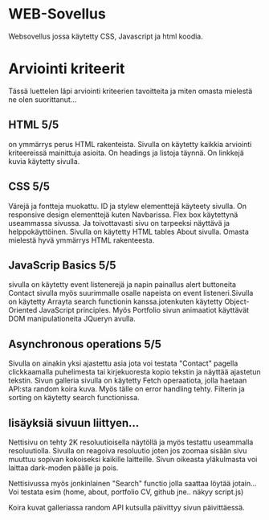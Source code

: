 # WEB-Sovellus

Websovellus jossa käytetty CSS, Javascript ja html koodia.

# Arviointi kriteerit

Tässä luettelen läpi arviointi kriteerien tavoitteita ja miten omasta mielestä ne olen suorittanut...

## HTML 5/5 

on ymmärrys perus HTML rakenteista. Sivulla on käytetty kaikkia arviointi kriteereissä mainittuja asioita. On headings ja listoja täynnä. On linkkejä kuvia käytetty sivulla.

## CSS 5/5 

Värejä ja fontteja muokattu. ID ja stylew elementtejä käyteety sivulla. On responsive design elementtejä kuten Navbarissa. Flex box käytettynä useammassa sivussa. Ja toivottavasti sivu on tarpeeksi näyttävä ja helppokäyttöinen. Sivulla on käytetty HTML tables About sivulla. Omasta mielestä hyvä ymmärrys HTML rakenteesta.

## JavaScrip Basics 5/5 

sivulla on käytetty event listenerejä ja napin painallus alert buttoneita Contact sivulla myös suurimmalle osalle napeista on event listeneri.Sivulla on käytetty Arrayta search functionin kanssa.jotenkuten käytetty Object-Oriented JavaScript principles. Myös Portfolio sivun animaatiot käyttävät DOM manipulationeita JQueryn avulla.
## Asynchronous operations 5/5 

Sivulla on ainakin yksi ajastettu asia jota voi testata "Contact" pagella clickkaamalla puhelimesta tai kirjekuoresta kopio tekstin ja näyttää ajastetun tekstin. Sivun galleria sivulla on käytetty Fetch operaatiota, jolla haetaan API:sta random koira kuva. Myös tälle on error handling tehty. Filterin ja sorting on käytetty search functionissa. 

## lisäyksiä sivuun liittyen...

Nettisivu on tehty 2K resoluutioisella näytöllä ja myös testattu useammalla resoluutiolla. Sivulla on reagoiva resoluutio joten jos zoomaa sisään sivu muuttuu sopivan kokoiseksi kaikille laitteille. Sivun oikeasta yläkulmasta voi laittaa dark-moden päälle ja pois.

Nettisivussa myös jonkinlainen "Search" functio jolla saattaa löytää jotain... Voi testata esim (home, about, portfolio CV, github jne.. näkyy script.js)

Koira kuvat galleriassa random API kutsulla päivittyy sivun päivittäessä.
 
